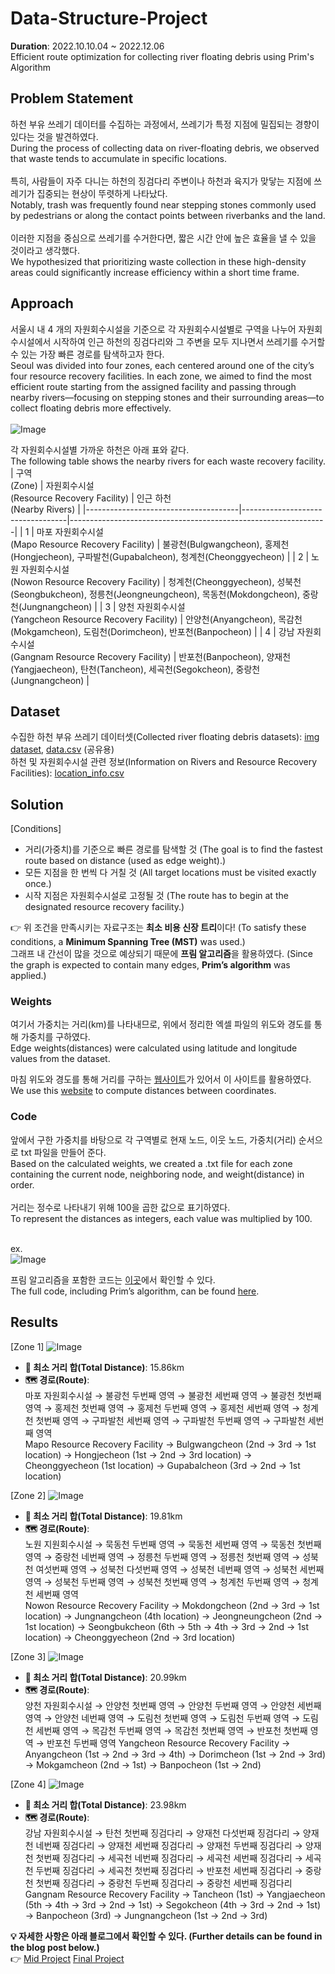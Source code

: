 # Data-Structure-Project
**Duration**: 2022.10.10.04 ~ 2022.12.06 <br/>
Efficient route optimization for collecting river floating debris using Prim's Algorithm

## Problem Statement
하천 부유 쓰레기 데이터를 수집하는 과정에서, 쓰레기가 특정 지점에 밀집되는 경향이 있다는 것을 발견하였다. <br/>
During the process of collecting data on river-floating debris, we observed that waste tends to accumulate in specific locations. <br/><br/>
특히, 사람들이 자주 다니는 하천의 징검다리 주변이나 하천과 육지가 맞닿는 지점에 쓰레기가 집중되는 현상이 뚜렷하게 나타났다. <br/>
Notably, trash was frequently found near stepping stones commonly used by pedestrians or along the contact points between riverbanks and the land. </br></br>
이러한 지점을 중심으로 쓰레기를 수거한다면, 짧은 시간 안에 높은 효율을 낼 수 있을 것이라고 생각했다. <br/>
We hypothesized that prioritizing waste collection in these high-density areas could significantly increase efficiency within a short time frame. <br/>

## Approach
서울시 내 4 개의 자원회수시설을 기준으로 각 자원회수시설별로 구역을 나누어 자원회수시설에서 시작하여 인근 하천의 징검다리와 그 주변을 모두 지나면서 쓰레기를 수거할 수 있는 가장 빠른 경로를 탐색하고자 한다. <br/>
Seoul was divided into four zones, each centered around one of the city’s four resource recovery facilities. In each zone, we aimed to find the most efficient route starting from the assigned facility and passing through nearby rivers—focusing on stepping stones and their surrounding areas—to collect floating debris more effectively. <br/><br/>
![Image](https://github.com/user-attachments/assets/caad097f-081b-40c0-ac0e-205db393cfb4)

각 자원회수시설별 가까운 하천은 아래 표와 같다. </br>
The following table shows the nearby rivers for each waste recovery facility. <br/>
| 구역<br/>(Zone)       | 자원회수시설<br/>(Resource Recovery Facility)       | 인근 하천<br/>(Nearby Rivers)                                                 |
|--------------------------------------|----------------------------------|----------------------------------------------------------------|
| 1 | 마포 자원회수시설</br>(Mapo Resource Recovery Facility) | 불광천(Bulgwangcheon), 홍제천(Hongjecheon), 구파발천(Gupabalcheon), 청계천(Cheonggyecheon) |
| 2 | 노원 자원회수시설</br>(Nowon Resource Recovery Facility) | 청계천(Cheonggyecheon), 성북천(Seongbukcheon), 정릉천(Jeongneungcheon), 목동천(Mokdongcheon), 중랑천(Jungnangcheon) |
| 3 | 양천 자원회수시설</br>(Yangcheon Resource Recovery Facility) | 안양천(Anyangcheon), 목감천(Mokgamcheon), 도림천(Dorimcheon), 반포천(Banpocheon) |
| 4 | 강남 자원회수시설</br>(Gangnam Resource Recovery Facility) | 반포천(Banpocheon), 양재천(Yangjaecheon), 탄천(Tancheon), 세곡천(Segokcheon), 중랑천(Jungnangcheon) |

## Dataset
수집한 하천 부유 쓰레기 데이터셋(Collected river floating debris datasets): [img dataset](https://drive.google.com/file/d/1z-x6vhtVxP-ty_-OBilf8du0lo-FkmGg/view?usp=sharing), [data.csv](https://github.com/KaSangeun/Data-Structure-Project/blob/main/data.csv) (공유용) <br/>
하천 및 자원회수시설 관련 정보(Information on Rivers and Resource Recovery Facilities): [location_info.csv](https://github.com/KaSangeun/Data-Structure-Project/blob/main/location_info.csv)

## Solution 
[Conditions] 
- 거리(가중치)를 기준으로 빠른 경로를 탐색할 것 (The goal is to find the fastest route based on distance (used as edge weight).)
- 모든 지점을 한 번씩 다 거칠 것 (All target locations must be visited exactly once.)
- 시작 지점은 자원회수시설로 고정될 것 (The route has to begin at the designated resource recovery facility.) <br/>

👉 위 조건을 만족시키는 자료구조는 **최소 비용 신장 트리**이다! (To satisfy these conditions, a **Minimum Spanning Tree (MST)** was used.) <br/>
그래프 내 간선이 많을 것으로 예상되기 때문에 **프림 알고리즘**을 활용하였다. (Since the graph is expected to contain many edges, **Prim’s algorithm** was applied.) <br/>

### Weights
여기서 가중치는 거리(km)를 나타내므로, 위에서 정리한 엑셀 파일의 위도와 경도를 통해 가중치를 구하였다. <br/>
Edge weights(distances) were calculated using latitude and longitude values from the dataset. <br/>

마침 위도와 경도를 통해 거리를 구하는 [웹사이트](https://boulter.com/gps/distance/?from=37.463782%09127.090359&to=37.490861%09127.068267&units=k)가 있어서 이 사이트를 활용하였다. <br/>
We use this [website](https://boulter.com/gps/distance/?from=37.463782%09127.090359&to=37.490861%09127.068267&units=k) to compute distances between coordinates. <br/>

### Code 
앞에서 구한 가중치를 바탕으로 각 구역별로 현재 노드, 이웃 노드, 가중치(거리) 순서으로 txt 파일을 만들어 준다. <br/>
Based on the calculated weights, we created a .txt file for each zone containing the current node, neighboring node, and weight(distance) in order. <br/><br/>
거리는 정수로 나타내기 위해 100을 곱한 값으로 표기하였다. <br/>
To represent the distances as integers, each value was multiplied by 100. <br/><br/>

ex. <br/>
![Image](https://github.com/user-attachments/assets/0de58847-7654-4842-9260-5211e5b3d53f)

프림 알고리즘을 포함한 코드는 [이곳](https://github.com/KaSangeun/Data-Structure-Project/blob/main/solution_code.cpp)에서 확인할 수 있다. <br/>
The full code, including Prim’s algorithm, can be found [here](https://github.com/KaSangeun/Data-Structure-Project/blob/main/solution_code.cpp). <br/>

## Results
[Zone 1]
![Image](https://github.com/user-attachments/assets/f3a1ff25-e386-4a09-9730-b36825e671d8)
- **🧭 최소 거리 합(Total Distance)**: 15.86km
- **🗺️ 경로(Route)**: <br/>
마포 자원회수시설 → 불광천 두번째 영역 → 불광천 세번째 영역 → 불광천 첫번째 영역 → 홍제천 첫번째 영역 → 홍제천 두번째 영역 → 홍제천 세번째 영역 → 청계천 첫번째 영역 → 구파발천 세번째 영역 → 구파발천 두번째 영역 → 구파발천 세번째 영역 <br/>
Mapo Resource Recovery Facility → Bulgwangcheon (2nd → 3rd → 1st location) → Hongjecheon (1st → 2nd → 3rd location) → Cheonggyecheon (1st location) → Gupabalcheon (3rd → 2nd → 1st location) <br/>

[Zone 2]
![Image](https://github.com/user-attachments/assets/65addddc-032f-4ebc-894b-3c6236341a92)
- **🧭 최소 거리 합(Total Distance)**: 19.81km
- **🗺️ 경로(Route)**: <br/>
노원 지원회수시설 → 묵동천 두번째 영역 → 묵동천 세번째 영역 → 묵동천 첫번째 영역 → 중랑천 네번째 영역 → 정릉천 두번째 영역 → 정릉천 첫번째 영역 → 성북천 여섯번째 영역 → 성북천 다섯번째 영역 → 성북천 네번째 영역 → 성북천 세번째 영역 → 성북천 두번째 영역 → 성북천 첫번째 영역 → 청계천 두번째 영역 → 청계천 세번째 영역 <br/>
Nowon Resource Recovery Facility → Mokdongcheon (2nd → 3rd → 1st location) → Jungnangcheon (4th location) → Jeongneungcheon (2nd → 1st location) → Seongbukcheon (6th → 5th → 4th → 3rd → 2nd → 1st location) → Cheonggyecheon (2nd → 3rd location) <br/>

[Zone 3]
![Image](https://github.com/user-attachments/assets/a81427da-8fb7-4d0b-9838-e2a7e29894ce)
- **🧭 최소 거리 합(Total Distance)**: 20.99km
- **🗺️ 경로(Route)**: <br/>
양천 자원회수시설 → 안양천 첫번째 영역 → 안양천 두번째 영역 → 안양천 세번째 영역 → 안양천 네번째 영역 → 도림천 첫번째 영역 → 도림천 두번째 영역 → 도림천 세번째 영역 → 목감천 두번째 영역 → 목감천 첫번째 영역 → 반포천 첫번째 영역 → 반포천 두번째 영역
Yangcheon Resource Recovery Facility → Anyangcheon (1st → 2nd → 3rd → 4th) → Dorimcheon (1st → 2nd → 3rd) → Mokgamcheon (2nd → 1st) → Banpocheon (1st → 2nd)

[Zone 4]
![Image](https://github.com/user-attachments/assets/2d888e07-5542-4c66-b632-f2573b9ec646)
- **🧭 최소 거리 합(Total Distance)**: 23.98km
- **🗺️ 경로(Route)**: <br/>
강남 자원회수시설 → 탄천 첫번째 징검다리 → 양재천 다섯번째 징검다리 → 양재천 네번째 징검다리 → 양재천 세번째 징검다리 → 양재천 두번째 징검다리 → 양재천 첫번째 징검다리 → 세곡천 네번째 징검다리 → 세곡천 세번째 징검다리 → 세곡천 두번째 징검다리 → 세곡천 첫번째 징검다리 → 반포천 세번째 징검다리 → 중랑천 첫번째 징검다리 → 중랑천 두번째 징검다리 → 중랑천 세번째 징검다리
Gangnam Resource Recovery Facility → Tancheon (1st) → Yangjaecheon (5th → 4th → 3rd → 2nd → 1st) → Segokcheon (4th → 3rd → 2nd → 1st) → Banpocheon (3rd) → Jungnangcheon (1st → 2nd → 3rd)

**💡 자세한 사항은 아래 블로그에서 확인할 수 있다. (Further details can be found in the blog post below.) <br/>**
👉 [Mid Project](https://velog.io/@clover88/%EC%A4%91%EA%B0%84-%ED%94%84%EB%A1%9C%EC%A0%9D%ED%8A%B8) 
[Final Project](https://velog.io/@clover88/%EA%B8%B0%EB%A7%90-%ED%94%84%EB%A1%9C%EC%A0%9D%ED%8A%B8) 
